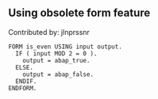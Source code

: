 
## Using obsolete form feature
Contributed by: jlnprssnr

```{ABAP
FORM is_even USING input output.
  IF ( input MOD 2 = 0 ).
    output = abap_true.
  ELSE.
    output = abap_false.
  ENDIF.
ENDFORM.

```
